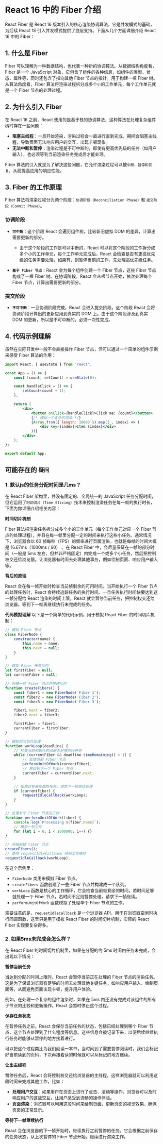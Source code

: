 # React 16 中的 Fiber 介绍

React Fiber 是 React 16 版本引入的核心渲染协调算法，它是并发模式的基础，为后续 React 18 引入并发模式提供了底层支持。下面从几个方面详细介绍 React 16 中的 Fiber：

## 1. 什么是 Fiber

Fiber 可以理解为一种数据结构，也代表一种新的协调算法。从数据结构角度看，Fiber 是一个 JavaScript 对象，它包含了组件的各种信息，如组件的类型、状态、属性等，同时还包含了指向其他 Fiber 节点的指针，用于构建一棵 Fiber 树。从算法角度看，Fiber 算法将渲染过程拆分成多个` 小 `的工作单元，每个工作单元就是一个 Fiber 节点的处理过程。

## 2. 为什么引入 Fiber

在 React 16 之前，React 使用的是基于栈的协调算法，这种算法在处理复杂组件树时存在一些问题：

- **阻塞主线程**：一旦开始渲染，渲染过程会一直进行直到完成，期间会阻塞主线程，导致页面无法响应用户的交互，出现卡顿现象。
- **无法中断和暂停**：渲染过程是不可中断的，即使有更高优先级的任务（如用户输入），也必须等到当前渲染任务完成后才能处理。

Fiber 算法的引入就是为了解决这些问题，它允许渲染过程可以被` 中断、暂停和恢复 `，从而提高应用的响应性能。

## 3. Fiber 的工作原理

Fiber 算法将渲染过程分为两个阶段：`协调阶段（Reconciliation Phase）`和 `提交阶段（Commit Phase）`。

### 协调阶段

- **`可中断`**：这个阶段 React 会遍历组件树，比较新旧虚拟 DOM 的差异，计算出需要更新的部分。
  - 由于这个阶段的工作是可以中断的，React 可以将这个阶段的工作拆分成多个小的工作单元，每个工作单元完成后，React 会检查是否有更高优先级的任务需要处理，如果有，则暂停当前的工作，先处理高优先级任务。

- **`基于 Fiber 节点`**：React 会为每个组件创建一个 Fiber 节点，这些 Fiber 节点构成了一棵 Fiber 树。在协调阶段，React 会从根节点开始，依次处理每个 Fiber 节点，计算出需要更新的部分。

### 提交阶段

- **`不可中断`**：一旦协调阶段完成，React 会进入提交阶段。这个阶段 React 会将协调阶段计算出的更新应用到真实的 DOM 上。由于这个阶段涉及到真实 DOM 的更新，所以是不可中断的，必须一次性完成。

## 4. 代码示例理解

虽然在实际开发中一般不会直接操作 Fiber 节点，但可以通过一个简单的组件示例来感受 Fiber 算法的作用：

```jsx
import React, { useState } from 'react';

const App = () => {
    const [count, setCount] = useState(0);

    const handleClick = () => {
        setCount(count + 1);
    };

    return (
        <div>
            <button onClick={handleClick}>Click me: {count}</button>
            {/* 模拟一个复杂的渲染 */}
            {Array.from({ length: 10000 }).map((_, index) => (
                <div key={index}>Item {index}</div>
            ))}
        </div>
    );
};

export default App;
```

## 可能存在的 `疑问`

###  **1. 默认js的任务分配时间是几ms？**

在 React Fiber 架构里，并没有固定的、全局统一的 JavaScript 任务分配时间，但它运用了` 时间切片（Time Slicing） `技术来控制渲染任务在每一帧的执行时长，下面为你详细介绍相关内容：

**时间切片机制**

Fiber 算法把渲染任务拆分成多个小的工作单元（每个工作单元对应一个 Fiber 节点的处理过程），并且在每一帧里分配一定的时间来执行这些小任务。通常情况下，浏览器会以 60 帧每秒（FPS）的频率进行页面渲染，也就是每帧的时间大概是 16.67ms（1000ms / 60） 。在 React Fiber 中，会尽量保证在一帧的部分时间（一般是 5ms 左右，但并非严格固定）内完成一个或多个小任务，然后把控制权交还给浏览器，让浏览器有时间去处理其他事务，例如绘制页面、响应用户输入等。

**背后的原理**

React 会在每一帧开始时检查当前帧剩余的可用时间。当开始执行一个 Fiber 节点的处理任务时，React 会持续追踪任务的执行时间。一旦任务执行时间快要达到这一帧分配给 React 渲染的时间上限，React 就会暂停当前任务，把控制权交还给浏览器，等到下一帧再继续执行未完成的任务。

**代码模拟理解**
以下是一个简单的代码示例，用于模拟 React Fiber 的时间切片机制：

```js
// 模拟 Fiber 节点
class FiberNode {
    constructor(name) {
        this.name = name;
        this.next = null;
    }
}

// 模拟 Fiber 任务队列
let firstFiber = null;
let currentFiber = null;

// 创建一些 Fiber 节点并构建队列
function createFibers() {
    const fiber1 = new FiberNode('Fiber 1');
    const fiber2 = new FiberNode('Fiber 2');
    const fiber3 = new FiberNode('Fiber 3');

    fiber1.next = fiber2;
    fiber2.next = fiber3;

    firstFiber = fiber1;
    currentFiber = firstFiber;
}

// 模拟时间切片处理
function workLoop(deadline) {
    // 检查当前帧剩余时间是否足够执行任务
    while (currentFiber && deadline.timeRemaining() > 1) { 
        // 处理当前 Fiber 节点
        performUnitOfWork(currentFiber);
        // 移动到下一个 Fiber 节点
        currentFiber = currentFiber.next; 
    }

    // 如果还有未完成的任务，请求下一帧继续处理
    if (currentFiber) {
        requestIdleCallback(workLoop);
    }
}

// 处理单个 Fiber 节点的工作
function performUnitOfWork(fiber) {
    console.log(`Processing ${fiber.name}`);
    // 模拟一些工作
    for (let i = 0; i < 1000000; i++) {} 
}

// 开始创建 Fiber 节点
createFibers();
// 使用 requestIdleCallback 开始工作循环
requestIdleCallback(workLoop);
```

在这个示例里：

- `FiberNode` 类用来模拟 Fiber 节点。
- `createFibers` 函数创建了一些 Fiber 节点并构建成一个队列。
- `workLoop` 函数是核心的工作循环，它会检查当前帧剩余的时间，若时间足够就处理一个 Fiber 节点，若时间不足则暂停处理，请求下一帧继续。
- `performUnitOfWork` 函数模拟了处理单个 Fiber 节点的工作。

需要注意的是，`requestIdleCallback` 是一个浏览器 API，用于在浏览器空闲时执行回调函数，这里只是用于模拟 React Fiber 的时间切片机制，实际的 React Fiber 实现要复杂得多。

### **2. 如果5ms未完成会怎么样？**

在 React Fiber 的时间切片机制里，如果在分配的约 5ms 时间内任务未完成，会出现以下情况：

**暂停当前任务**

当达到分配的时间上限时，React 会暂停当前正在处理的 Fiber 节点的渲染任务。这是为了保证浏览器有足够的时间去处理其他关键任务，如响应用户输入、绘制页面等，从而避免页面出现卡顿，提升用户体验。

例如，在处理一个复杂的组件渲染时，如果在 5ms 内还没有完成对该组件的所有子节点的比较和更新操作，React 会暂时停止这个过程。

**保存任务状态**

在暂停任务之前，React 会保存当前任务的状态，包括已经处理到哪个 Fiber 节点、这个节点处理到了什么程度等信息。这些信息会被记录下来，以便后续继续执行任务时能够从暂停的地方接着进行。

可以把这个过程类比为我们阅读一本书，当时间到了需要暂停阅读时，我们会标记好当前读到的页码，下次再接着读的时候就可以从标记的地方继续。

**让出主线程**

暂停任务后，React 会将控制权交还给浏览器的主线程。这样浏览器就可以利用这段时间来完成其他工作，比如：

- **处理用户交互**：如果用户在页面上进行了点击、滚动等操作，浏览器可以及时响应用户的这些交互，让用户感受到流畅的操作体验。
- **页面渲染**：浏览器可以利用这段时间来绘制页面，更新页面的视觉效果，确保页面的正常显示。

**等待下一帧继续执行**

React 会在浏览器的下一帧开始时，继续执行之前暂停的任务。它会根据之前保存的任务状态，从上次暂停的 Fiber 节点开始，继续进行渲染工作。
